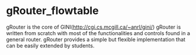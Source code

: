 # gRouter_flowtable
gRouter is the core of GINI(http://cgi.cs.mcgill.ca/~anrl/gini/)
gRouter is written from scratch with most of the functionalities and controls found in a general router. 
gRouter provides a simple but flexible implementation that can be easily extended by students.

